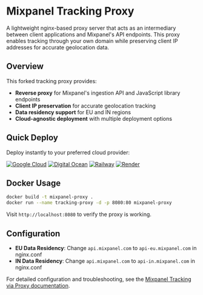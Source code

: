 # Mixpanel Tracking Proxy

A lightweight nginx-based proxy server that acts as an intermediary between client applications and Mixpanel's API endpoints. This proxy enables tracking through your own domain while preserving client IP addresses for accurate geolocation data.

## Overview

This forked tracking proxy provides:

- **Reverse proxy** for Mixpanel's ingestion API and JavaScript library endpoints
- **Client IP preservation** for accurate geolocation tracking
- **Data residency support** for EU and IN regions
- **Cloud-agnostic deployment** with multiple deployment options

## Quick Deploy

Deploy instantly to your preferred cloud provider:

[![Google Cloud](https://binbashbanana.github.io/deploy-buttons/buttons/remade/googlecloud.svg)](https://deploy.cloud.run)
[![Digital Ocean](https://www.deploytodo.com/do-btn-blue.svg)](https://cloud.digitalocean.com/apps/new?repo=https://github.com/mixpanel/tracking-proxy/tree/master)
[![Railway](https://binbashbanana.github.io/deploy-buttons/buttons/remade/railway.svg)](https://railway.app/template/_RaWSW)
[![Render](https://binbashbanana.github.io/deploy-buttons/buttons/remade/render.svg)](https://render.com/deploy?repo=https://github.com/mixpanel/tracking-proxy)

## Docker Usage

```bash
docker build -t mixpanel-proxy .
docker run --name tracking-proxy -d -p 8080:80 mixpanel-proxy
```

Visit `http://localhost:8080` to verify the proxy is working.

## Configuration

- **EU Data Residency**: Change `api.mixpanel.com` to `api-eu.mixpanel.com` in nginx.conf
- **IN Data Residency**: Change `api.mixpanel.com` to `api-in.mixpanel.com` in nginx.conf

For detailed configuration and troubleshooting, see the [Mixpanel Tracking via Proxy documentation](https://docs.mixpanel.com/docs/tracking/how-tos/tracking-via-proxy).
